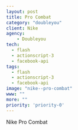 ```yaml
---
layout: post
title: Pro Combat
category: "doubleyou"
client: Nike
agency:
    - Doubleyou
tech:
  - flash
  - actionscript-3
  - facebook-api
tags:
  - flash
  - actionscript-3
  - facebook-api
image: "nike--pro-combat"
www: ""
more: ""
priority: 'priority-0'
---
```


Nike Pro Combat
